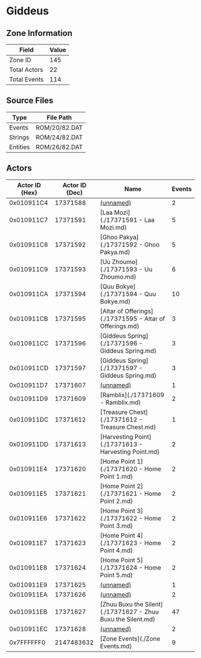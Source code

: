 # Giddeus

## Zone Information

| Field        |   Value |
|--------------|---------|
| Zone ID      |     145 |
| Total Actors |      22 |
| Total Events |     114 |

## Source Files

| Type     | File Path     |
|----------|---------------|
| Events   | ROM/20/82.DAT |
| Strings  | ROM/24/82.DAT |
| Entities | ROM/26/82.DAT |

## Actors

| Actor ID (Hex)   |   Actor ID (Dec) | Name                                                         |   Events |
|------------------|------------------|--------------------------------------------------------------|----------|
| 0x010911C4       |         17371588 | [(unnamed)](./17371588.md)                                   |        2 |
| 0x010911C7       |         17371591 | [Laa Mozi](./17371591 - Laa Mozi.md)                         |        5 |
| 0x010911C8       |         17371592 | [Ghoo Pakya](./17371592 - Ghoo Pakya.md)                     |        5 |
| 0x010911C9       |         17371593 | [Uu Zhoumo](./17371593 - Uu Zhoumo.md)                       |        6 |
| 0x010911CA       |         17371594 | [Quu Bokye](./17371594 - Quu Bokye.md)                       |       10 |
| 0x010911CB       |         17371595 | [Altar of Offerings](./17371595 - Altar of Offerings.md)     |        3 |
| 0x010911CC       |         17371596 | [Giddeus Spring](./17371596 - Giddeus Spring.md)             |        3 |
| 0x010911CD       |         17371597 | [Giddeus Spring](./17371597 - Giddeus Spring.md)             |        3 |
| 0x010911D7       |         17371607 | [(unnamed)](./17371607.md)                                   |        1 |
| 0x010911D9       |         17371609 | [Ramblix](./17371609 - Ramblix.md)                           |        2 |
| 0x010911DC       |         17371612 | [Treasure Chest](./17371612 - Treasure Chest.md)             |        1 |
| 0x010911DD       |         17371613 | [Harvesting Point](./17371613 - Harvesting Point.md)         |        2 |
| 0x010911E4       |         17371620 | [Home Point 1](./17371620 - Home Point 1.md)                 |        2 |
| 0x010911E5       |         17371621 | [Home Point 2](./17371621 - Home Point 2.md)                 |        2 |
| 0x010911E6       |         17371622 | [Home Point 3](./17371622 - Home Point 3.md)                 |        2 |
| 0x010911E7       |         17371623 | [Home Point 4](./17371623 - Home Point 4.md)                 |        2 |
| 0x010911E8       |         17371624 | [Home Point 5](./17371624 - Home Point 5.md)                 |        2 |
| 0x010911E9       |         17371625 | [(unnamed)](./17371625.md)                                   |        1 |
| 0x010911EA       |         17371626 | [(unnamed)](./17371626.md)                                   |        2 |
| 0x010911EB       |         17371627 | [Zhuu Buxu the Silent](./17371627 - Zhuu Buxu the Silent.md) |       47 |
| 0x010911EC       |         17371628 | [(unnamed)](./17371628.md)                                   |        2 |
| 0x7FFFFFF0       |       2147483632 | [Zone Events](./Zone Events.md)                              |        9 |